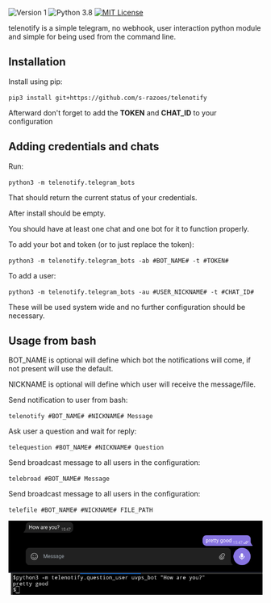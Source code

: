![Version 1](http://img.shields.io/badge/version-v1.13-green.svg)
![Python 3.8](http://img.shields.io/badge/python-3.8-blue.svg)
[![MIT License](http://img.shields.io/badge/license-MIT%20License-blue.svg)](https://github.com/s-razoes/updog/blob/master/LICENSE)


telenotify is a simple telegram, no webhook, user interaction python module and simple for being used from the command line.

## Installation

Install using pip:

`pip3 install git+https://github.com/s-razoes/telenotify`

Afterward don't forget to add the **TOKEN** and **CHAT_ID** to your configuration


## Adding credentials and chats

Run:

`python3 -m telenotify.telegram_bots`

That should return the current status of your credentials.

After install should be empty.

You should have at least one chat and one bot for it to function properly.

To add your bot and token (or to just replace the token):

`python3 -m telenotify.telegram_bots -ab #BOT_NAME# -t #TOKEN#`

To add a user:

`python3 -m telenotify.telegram_bots -au #USER_NICKNAME# -t #CHAT_ID#`

These will be used system wide and no further configuration should be necessary.

## Usage from bash

BOT_NAME is optional will define which bot the notifications will come, if not present will use the default.

NICKNAME is optional will define which user will receive the message/file.

Send notification to user from bash:

`telenotify #BOT_NAME# #NICKNAME# Message`

Ask user a question and wait for reply:

`telequestion #BOT_NAME# #NICKNAME# Question`

Send broadcast message to all users in the configuration:

`telebroad #BOT_NAME# Message`

Send broadcast message to all users in the configuration:

`telefile #BOT_NAME# #NICKNAME# FILE_PATH`

![screenshot](https://raw.githubusercontent.com/s-razoes/telenotify/master/example_question.png)